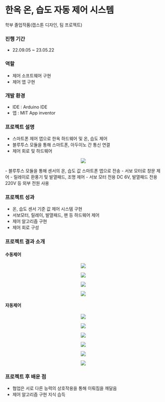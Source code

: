 # 한옥 온, 습도 자동 제어 시스템
학부 졸업작품(캡스톤 디자인, 팀 프로젝트)

### 진행 기간 
- 22.09.05 ~ 23.05.22

### 역할
- 제어 소프트웨어 구현
- 제어 앱 구현

### 개발 환경
- IDE : Arduino IDE
- 앱 : MIT App inventor

### 프로젝트 설명
- 스마트폰 제어 앱으로 한옥 하드웨어 및 온, 습도 제어
- 블루투스 모듈을 통해 스마트폰, 아두이노 간 통신 연결
- 제어 회로 및 하드웨어
<p align="center">
  <img src="https://github.com/madorosjang/hanok_temp_n_humid_auto_control_system/assets/122807795/23335349-d149-46d0-ac7f-64201164b86b">
</p>
  - 블루투스 모듈을 통해 센서의 온, 습도 값 스마트폰 앱으로 전송
  - 서보 모터로 창문 제어
  - 릴레이로 환풍기 및 발열패드, 조명 제어
  - 서보 모터 전용 DC 6V, 발열패드 전용 220V 등 외부 전원 사용

### 프로젝트 성과
- 온, 습도 센서 기준 값 제어 시스템 구현
- 서보모터, 릴레이, 발열패드, 팬 등 하드웨어 제어
- 제어 알고리즘 구현
- 제어 회로 구성

### 프로젝트 결과 소개
#### 수동제어
<p align="center">
  <img src="https://github.com/madorosjang/hanok_temp_n_humid_auto_control_system/assets/122807795/db2b5ccc-1c89-44ea-a526-f205b6db52bb">
</p>

<p align="center">
  <img src="https://github.com/madorosjang/hanok_temp_n_humid_auto_control_system/assets/122807795/1ae9ac38-0646-458a-90be-9610bebf401d">
</p>

<p align="center">
  <img src="https://github.com/madorosjang/hanok_temp_n_humid_auto_control_system/assets/122807795/cc762c2e-7758-4cd4-8a22-714e765aec39">
</p>

<p align="center">
  <img src="https://github.com/madorosjang/hanok_temp_n_humid_auto_control_system/assets/122807795/ab4713db-c370-4253-91d6-9f27cb8d163a">
</p>

#### 자동제어
<p align="center">
  <img src="https://github.com/madorosjang/hanok_temp_n_humid_auto_control_system/assets/122807795/bae8d818-e864-4560-9e59-f6a79dda28a5">
</p>

<p align="center">
  <img src="https://github.com/madorosjang/hanok_temp_n_humid_auto_control_system/assets/122807795/0f239c19-3e1b-4c42-a7c5-ac44bd5e8ade">
</p>

<p align="center">
  <img src="https://github.com/madorosjang/hanok_temp_n_humid_auto_control_system/assets/122807795/e513a082-39b6-4ed5-9fad-3b753743f6c7">
</p>

<p align="center">
  <img src="https://github.com/madorosjang/hanok_temp_n_humid_auto_control_system/assets/122807795/1fb43ecd-7920-4b4c-8102-67a7725b8535">
</p>

<p align="center">
  <img src="https://github.com/madorosjang/hanok_temp_n_humid_auto_control_system/assets/122807795/b9738d51-d927-4206-a089-efcd584de7b0">
</p>

<p align="center">
  <img src="https://github.com/madorosjang/hanok_temp_n_humid_auto_control_system/assets/122807795/4a76134a-799c-4a07-b6be-2769b53eafcd">
</p>

### 프로젝트 후 배운 점
- 협업은 서로 다른 능력의 상호작용을 통해 이뤄짐을 깨달음
- 제어 알고리즘 구현 지식 습득
  

